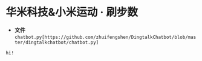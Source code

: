 # 华米科技&小米运动 · 刷步数
* **文件** `chatbot.py[https://github.com/zhuifengshen/DingtalkChatbot/blob/master/dingtalkchatbot/chatbot.py]
`
```bash
hi!
```
